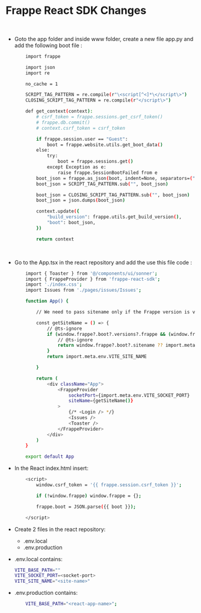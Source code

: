# Frappe React SDK Changes

</br>

* Goto the app folder and inside www folder, create a new file app.py and add the following boot file : 

    ```bash
        import frappe

        import json
        import re

        no_cache = 1

        SCRIPT_TAG_PATTERN = re.compile(r"\<script[^<]*\</script\>")
        CLOSING_SCRIPT_TAG_PATTERN = re.compile(r"</script\>")

        def get_context(context):
            # csrf_token = frappe.sessions.get_csrf_token()
            # frappe.db.commit()
            # context.csrf_token = csrf_token

            if frappe.session.user == "Guest":
                boot = frappe.website.utils.get_boot_data()
            else:
                try:
                    boot = frappe.sessions.get()
                except Exception as e:
                    raise frappe.SessionBootFailed from e
            boot_json = frappe.as_json(boot, indent=None, separators=(",", ":"))
            boot_json = SCRIPT_TAG_PATTERN.sub("", boot_json)

            boot_json = CLOSING_SCRIPT_TAG_PATTERN.sub("", boot_json)
            boot_json = json.dumps(boot_json)

            context.update({
                "build_version": frappe.utils.get_build_version(),
                "boot": boot_json,
            })

            return context
    ```
    </br>

* Go to the App.tsx in the react repository and add the use this file code : 

    ```bash
        import { Toaster } from '@/components/ui/sonner';
        import { FrappeProvider } from 'frappe-react-sdk';
        import './index.css';
        import Issues from './pages/issues/Issues';

        function App() {

            // We need to pass sitename only if the Frappe version is v15 or above.

            const getSiteName = () => {
                // @ts-ignore
                if (window.frappe?.boot?.versions?.frappe && (window.frappe.boot.versions.frappe.startsWith('15') || window.frappe.boot.versions.frappe.startsWith('16'))) {
                    // @ts-ignore
                    return window.frappe?.boot?.sitename ?? import.meta.env.VITE_SITE_NAME
                }
                return import.meta.env.VITE_SITE_NAME

            }

            return (
                <div className="App">
                    <FrappeProvider
                        socketPort={import.meta.env.VITE_SOCKET_PORT}
                        siteName={getSiteName()}
                    >
                        {/* <Login /> */}
                        <Issues />
                        <Toaster />
                    </FrappeProvider>
                </div>
            )
        }

        export default App
    ```



* In the React index.html insert: 

    ```bash
        <script>
            window.csrf_token = '{{ frappe.session.csrf_token }}';

            if (!window.frappe) window.frappe = {};

            frappe.boot = JSON.parse({{ boot }});

        </script>
    ```


* Create 2 files in the react repository: 
    
    - .env.local
    - .env.production

* .env.local contains: 
    ```bash
    VITE_BASE_PATH=""
    VITE_SOCKET_PORT=<socket-port>
    VITE_SITE_NAME="<site-name>"
    ```
* .env.production contains: 
    ```bash
        VITE_BASE_PATH="<react-app-name>";
    ```
